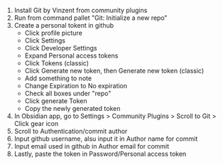 1. Install Git by Vinzent from community plugins
2. Run from command pallet "Git: Initialize a new repo"
3. Create a personal tokent in github
	- Click profile picture
	- Click Settings
	- Click Developer Settings
	- Expand Personal access tokens
	- Click Tokens (classic)
	- Click Generate new token, then Generate new token (classic)
	- Add something to note
	- Change Expiration to No expiration
	- Check all boxes under "repo"
	- Click generate Token
	- Copy the newly generated token
4. In Obsidian app, go to Settings > Community Plugins > Scroll to Git > Click gear icon
5. Scroll to Authentication/commit author
6. Input github username, alsu input it in Author name for commit
7. Input email used in github in Author email for commit
8. Lastly, paste the token in Password/Personal access token
